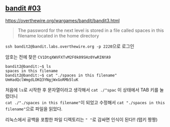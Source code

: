 ## [bandit #03](https://overthewire.org/wargames/bandit/bandit3.html)

https://overthewire.org/wargames/bandit/bandit3.html
> The password for the next level is stored in a file called spaces in this filename located in the home directory


``` ssh bandit2@bandit.labs.overthewire.org -p 2220 ```으로 로그인  

암호는 전에 찾은 ```CV1DtqXWVFXTvM2F0k09SHz0YwRINYA9```

```
bandit2@bandit:~$ ls
spaces in this filename
bandit2@bandit:~$ cat "./spaces in this filename"
UmHadQclWmgdLOKQ3YNgjWxGoRMb5luK
```

처음에 ```ls```로 시작한 후 문자열이라고 생각해서 ```cat ./"spac``` 이 상태에서 TAB 키를 눌렀더니  
```cat ./"./spaces in this filename"```이 되었고 수정해서 ```cat "./spaces in this filename"```으로 파일을 읽었다.  

리눅스에서 공백을 포함한 파일 디렉토리는 ```" "```로 감싸면 인식이 된다!! (탭키 짱짱)
